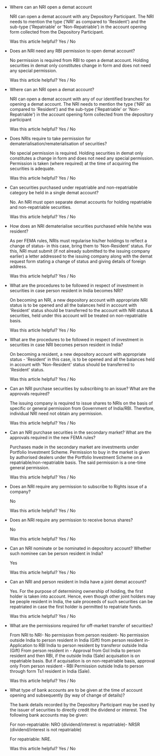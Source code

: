 *   Where can an NRI open a demat account
    
    NRI can open a demat account with any Depository Participant. The NRI needs to mention the type ('NRI' as compared to 'Resident') and the sub-type ('Repatriable' or 'Non-Repatriable') in the account opening form collected from the Depository Participant.
    
    Was this article helpful? Yes / No
    
*   Does an NRI need any RBI permission to open demat account?
    
    No permission is required from RBI to open a demat account. Holding securities in demat only constitutes change in form and does not need any special permission.
    
    Was this article helpful? Yes / No
    
*   Where can an NRI open a demat account?
    
    NRI can open a demat account with any of our identified branches for opening a demat account. The NRI needs to mention the type ('NRI' as compared to 'Resident') and the sub-type ('Repatriable' or 'Non-Repatriable') in the account opening form collected from the depository participant
    
    Was this article helpful? Yes / No
    
*   Does NRIs require to take permission for dematerialisation/rematerialisation of securities?
    
    No special permission is required. Holding securities in demat only constitutes a change in form and does not need any special permission. Permission is taken (where required) at the time of acquiring the securities is adequate.
    
    Was this article helpful? Yes / No
    
*   Can securities purchased under repatriable and non-repatriable category be held in a single demat account?
    
    No. An NRI must open separate demat accounts for holding repatriable and non-repatriable securities.
    
    Was this article helpful? Yes / No
    
*   How does an NRI dematerialise securities purchased while he/she was resident?
    
    As per FEMA rules, NRIs must regularise his/her holdings to reflect a change of status- in this case, bring them to 'Non-Resident' status. For this, NRI must submit (if not already submitted to the issuing company earlier) a letter addressed to the issuing company along with the demat request form stating a change of status and giving details of foreign address.
    
    Was this article helpful? Yes / No
    
*   What are the procedures to be followed in respect of investment in securities in case person resident in India becomes NRI?
    
    On becoming an NRI, a new depository account with appropriate NRI status is to be opened and all the balances held in account with 'Resident' status should be transferred to the account with NRI status & securities, held under this account will be treated on non-repatriable basis.
    
    Was this article helpful? Yes / No
    
*   What are the procedures to be followed in respect of investment in securities in case NRI becomes person resident in India?
    
    On becoming a resident, a new depository account with appropriate status - 'Resident' in this case, is to be opened and all the balances held in account with 'Non-Resident' status should be transferred to 'Resident' status.
    
    Was this article helpful? Yes / No
    
*   Can an NRI purchase securities by subscribing to an issue? What are the approvals required?
    
    The issuing company is required to issue shares to NRIs on the basis of specific or general permission from Government of India/RBI. Therefore, individual NRI need not obtain any permission.
    
    Was this article helpful? Yes / No
    
*   Can an NRI purchase securities in the secondary market? What are the approvals required in the new FEMA rules?
    
    Purchases made in the secondary market are investments under Portfolio Investment Scheme. Permission to buy in the market is given by authorised dealers under the Portfolio Investment Scheme on a repatriable/non-repatriable basis. The said permission is a one-time general permission.
    
    Was this article helpful? Yes / No
    
*   Does an NRI require any permission to subscribe to Rights issue of a company?
    
    No
    
    Was this article helpful? Yes / No
    
*   Does an NRI require any permission to receive bonus shares?
    
    No
    
    Was this article helpful? Yes / No
    
*   Can an NRI nominate or be nominated in depository account? Whether such nominee can be person resident in India?
    
    Yes
    
    Was this article helpful? Yes / No
    
*   Can an NRI and person resident in India have a joint demat account?
    
    Yes. For the purpose of determining ownership of holding, the first holder is taken into account. Hence, even though other joint holders may be people resident in India, the sale proceeds of such securities can be repatriated in case the first holder is permitted to repatriate funds.
    
    Was this article helpful? Yes / No
    
*   What are the permissions required for off-market transfer of securities?
    
    From NRI to NRI- No permission from person resident- No permission outside India to person resident in India (Gift) from person resident in- Application to RBI India to person resident by transferor outside India (Gift) From person resident in - Approval from GoI India to person resident and then RBI, if the outside India (Sale) acquisation is on repatriable basis. But if acquisation is on non-repatriable basis, approval only From person resident - RBI Permission outside India to person through form Ts1 resident in India (Sale).
    
    Was this article helpful? Yes / No
    
*   What type of bank accounts are to be given at the time of account opening and subsequently (by way of change of details)?
    
    The bank details recorded by the Depository Participant may be used by the issuer of securities to directly credit the dividend or interest. The following bank accounts may be given:
    
    For non-repatriable: NRO (dividend/interest is repatriable)- NRSR (dividend/interest is not repatriable)
    
    For repatriable: NRE.
    
    Was this article helpful? Yes / No